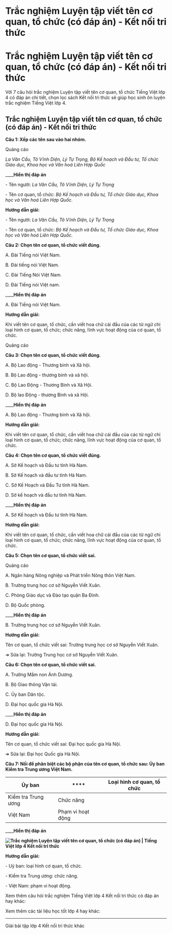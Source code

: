 # Trắc nghiệm Luyện tập viết tên cơ quan, tổ chức (có đáp án) - Kết nối tri thức

# Trắc nghiệm Luyện tập viết tên cơ quan, tổ chức (có đáp án) - Kết nối tri thức

Với 7 câu hỏi trắc nghiệm Luyện tập viết tên cơ quan, tổ chức Tiếng Việt lớp 4 có đáp án chi tiết, chọn lọc sách Kết nối tri thức sẽ giúp học sinh ôn luyện trắc nghiệm Tiếng Việt lớp 4.

## Trắc nghiệm Luyện tập viết tên cơ quan, tổ chức (có đáp án) - Kết nối tri thức

**Câu 1: Xếp các tên sau vào hai nhóm.**

Quảng cáo

_La Văn Cầu, Tô Vĩnh Diện, Lý Tự Trọng, Bộ Kế hoạch và Đầu tư, Tổ chức Giáo dục, Khoa học và Văn hoá Liên Hợp Quốc_

____**Hiển thị đáp án**

\- Tên người: _La Văn Cầu, Tô Vĩnh Diện, Lý Tự Trọng_

\- Tên cơ quan, tổ chức: _Bộ Kế hoạch và Đầu tư, Tổ chức Giáo dục, Khoa học và Văn hoá Liên Hợp Quốc._

**Hướng dẫn giải:**

\- Tên người: _La Văn Cầu, Tô Vĩnh Diện, Lý Tự Trọng_

\- Tên cơ quan, tổ chức: _Bộ Kế hoạch và Đầu tư, Tổ chức Giáo dục, Khoa học và Văn hoá Liên Hợp Quốc._

**Câu 2: Chọn tên cơ quan, tổ chức viết đúng.**

A. Đài Tiếng nói Việt Nam.

B. Đài tiếng nói Việt Nam.

C. Đài Tiếng Nói Việt Nam.

D. Đài Tiếng nói Việt nam.

____**Hiển thị đáp án**

A. Đài Tiếng nói Việt Nam.

**Hướng dẫn giải:**

Khi viết tên cơ quan, tổ chức, cần viết hoa chữ cái đầu của các từ ngữ chỉ loại hình cơ quan, tổ chức; chức năng, lĩnh vực hoạt động của cơ quan, tổ chức.

Quảng cáo

**Câu 3: Chọn tên cơ quan, tổ chức viết đúng.**

A. Bộ Lao động - Thương binh và Xã hội.

B. Bộ Lao động - thương binh và xã hội.

C. Bộ Lao Động - Thương Binh và Xã Hội.

D. Bộ lao Động - thương Binh và xã Hội.

____**Hiển thị đáp án**

A. Bộ Lao động - Thương binh và Xã hội.

**Hướng dẫn giải:**

Khi viết tên cơ quan, tổ chức, cần viết hoa chữ cái đầu của các từ ngữ chỉ loại hình cơ quan, tổ chức; chức năng, lĩnh vực hoạt động của cơ quan, tổ chức.

**Câu 4: Chọn tên cơ quan, tổ chức viết đúng.**

A. Sở Kế hoạch và Đầu tư tỉnh Hà Nam.

B. Sở Kế hoạch và đầu tư tỉnh Hà Nam.

C. Sở Kế Hoạch và Đầu Tư tỉnh Hà Nam.

D. Sở kế hoạch và đầu tư tỉnh Hà Nam.

____**Hiển thị đáp án**

A. Sở Kế hoạch và Đầu tư tỉnh Hà Nam.

**Hướng dẫn giải:**

Khi viết tên cơ quan, tổ chức, cần viết hoa chữ cái đầu của các từ ngữ chỉ loại hình cơ quan, tổ chức; chức năng, lĩnh vực hoạt động của cơ quan, tổ chức.

**Câu 5: Chọn tên cơ quan, tổ chức viết sai.**

Quảng cáo

A. Ngân hàng Nông nghiệp và Phát triển Nông thôn Việt Nam.

B. Trường trung học cơ sở Nguyễn Viết Xuân.

C. Phòng Giáo dục và Đào tạo quận Ba Đình.

D. Bộ Quốc phòng.

____**Hiển thị đáp án**

B. Trường trung học cơ sở Nguyễn Viết Xuân.

**Hướng dẫn giải:**

Tên cơ quan, tổ chức viết sai: Trường trung học cơ sở Nguyễn Viết Xuân.

➔ Sửa lại: Trường Trung học cơ sở Nguyễn Viết Xuân.

**Câu 6: Chọn tên cơ quan, tổ chức viết sai.**

A. Trường Mầm non Ánh Dương.

B. Bộ Giao thông Vận tải.

C. Ủy ban Dân tộc.

D. Đại học quốc gia Hà Nội.

____**Hiển thị đáp án**

D. Đại học quốc gia Hà Nội.

**Hướng dẫn giải:**

Tên cơ quan, tổ chức viết sai: Đại học quốc gia Hà Nội.

➔ Sửa lại: Đại học Quốc gia Hà Nội.

**Câu 7: Nối để phân biệt các bộ phận của tên cơ quan, tổ chức sau: Ủy ban Kiểm tra Trung ương Việt Nam.**

Ủy ban |  **** |  Loại hình cơ quan, tổ chức  
---|---|---  
Kiểm tra Trung ương |  Chức năng  
Việt Nam |  Phạm vi hoạt động  
____**Hiển thị đáp án**

**![Trắc nghiệm Luyện tập viết tên cơ quan, tổ chức \(có đáp án\) | Tiếng Việt lớp 4 Kết nối tri thức](https://vietjack.com/tieng-viet-4-kn/images/trac-nghiem-luyen-tu-va-cau-luyen-tap-viet-ten-co-quan-to-chuc-250840.PNG)**

**Hướng dẫn giải:**

\- Uỷ ban: loại hình cơ quan, tổ chức. 

\- Kiểm tra Trung ương: chức năng. 

\- Việt Nam: phạm vi hoạt động. 

Xem thêm câu hỏi trắc nghiệm Tiếng Việt lớp 4 Kết nối tri thức có đáp án hay khác:

Xem thêm các tài liệu học tốt lớp 4 hay khác:

* * *

Giải bài tập lớp 4 Kết nối tri thức khác
